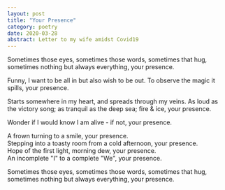 ```yaml
---
layout: post
title: "Your Presence"
category: poetry
date: 2020-03-28
abstract: Letter to my wife amidst Covid19
---
```


Sometimes those eyes, sometimes those words, sometimes that hug, sometimes nothing but always everything, your presence.  

Funny, I want to be all in but also wish to be out. To observe the magic it spills, your presence.  

Starts somewhere in my heart, and spreads through my veins. As loud as the victory song; as tranquil as the deep sea; fire & ice, your presence.  

Wonder if I would know I am alive - if not, your presence.  

A frown turning to a smile, your presence.  
Stepping into a toasty room from a cold afternoon, your presence.  
Hope of the first light, morning dew, your presence.  
An incomplete "I" to a complete "We", your presence.  

Sometimes those eyes, sometimes those words, sometimes that hug, sometimes nothing but always everything, your presence.  

